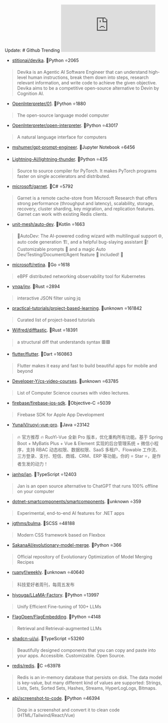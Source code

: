 Update: # Github Trending 
 ![daily-bing](https://api.isoyu.com/bing_images.php) 
 - [stitionai/devika](https://github.com/stitionai/devika). 💪Python ⭐2065 
 > Devika is an Agentic AI Software Engineer that can understand high-level human instructions, break them down into steps, research relevant information, and write code to achieve the given objective. Devika aims to be a competitive open-source alternative to Devin by Cognition AI. 
 - [OpenInterpreter/01](https://github.com/OpenInterpreter/01). 💪Python ⭐1880 
 > The open-source language model computer 
 - [OpenInterpreter/open-interpreter](https://github.com/OpenInterpreter/open-interpreter). 💪Python ⭐43017 
 > A natural language interface for computers 
 - [mshumer/gpt-prompt-engineer](https://github.com/mshumer/gpt-prompt-engineer). 💪Jupyter Notebook ⭐6456 
 >  
 - [Lightning-AI/lightning-thunder](https://github.com/Lightning-AI/lightning-thunder). 💪Python ⭐435 
 > Source to source compiler for PyTorch. It makes PyTorch programs faster on single accelerators and distributed. 
 - [microsoft/garnet](https://github.com/microsoft/garnet). 💪C# ⭐5792 
 > Garnet is a remote cache-store from Microsoft Research that offers strong performance (throughput and latency), scalability, storage, recovery, cluster sharding, key migration, and replication features. Garnet can work with existing Redis clients. 
 - [unit-mesh/auto-dev](https://github.com/unit-mesh/auto-dev). 💪Kotlin ⭐1663 
 > 🧙‍AutoDev: The AI-powered coding wizard with multilingual support 🌐, auto code generation 🏗️, and a helpful bug-slaying assistant 🐞! Customizable prompts 🎨 and a magic Auto Dev/Testing/Document/Agent feature 🧪 included! 🚀 
 - [microsoft/retina](https://github.com/microsoft/retina). 💪Go ⭐1618 
 > eBPF distributed networking observability tool for Kubernetes 
 - [ynqa/jnv](https://github.com/ynqa/jnv). 💪Rust ⭐2894 
 > interactive JSON filter using jq 
 - [practical-tutorials/project-based-learning](https://github.com/practical-tutorials/project-based-learning). 💪unknown ⭐161842 
 > Curated list of project-based tutorials 
 - [Wilfred/difftastic](https://github.com/Wilfred/difftastic). 💪Rust ⭐18391 
 > a structural diff that understands syntax 🟥🟩 
 - [flutter/flutter](https://github.com/flutter/flutter). 💪Dart ⭐160863 
 > Flutter makes it easy and fast to build beautiful apps for mobile and beyond 
 - [Developer-Y/cs-video-courses](https://github.com/Developer-Y/cs-video-courses). 💪unknown ⭐63785 
 > List of Computer Science courses with video lectures. 
 - [firebase/firebase-ios-sdk](https://github.com/firebase/firebase-ios-sdk). 💪Objective-C ⭐5039 
 > Firebase SDK for Apple App Development 
 - [YunaiV/ruoyi-vue-pro](https://github.com/YunaiV/ruoyi-vue-pro). 💪Java ⭐23142 
 > 🔥 官方推荐 🔥 RuoYi-Vue 全新 Pro 版本，优化重构所有功能。基于 Spring Boot + MyBatis Plus + Vue & Element 实现的后台管理系统 + 微信小程序，支持 RBAC 动态权限、数据权限、SaaS 多租户、Flowable 工作流、三方登录、支付、短信、商城、CRM、ERP 等功能。你的 ⭐️ Star ⭐️，是作者生发的动力！ 
 - [janhq/jan](https://github.com/janhq/jan). 💪TypeScript ⭐12403 
 > Jan is an open source alternative to ChatGPT that runs 100% offline on your computer 
 - [dotnet-smartcomponents/smartcomponents](https://github.com/dotnet-smartcomponents/smartcomponents). 💪unknown ⭐359 
 > Experimental, end-to-end AI features for .NET apps 
 - [jgthms/bulma](https://github.com/jgthms/bulma). 💪SCSS ⭐48188 
 > Modern CSS framework based on Flexbox 
 - [SakanaAI/evolutionary-model-merge](https://github.com/SakanaAI/evolutionary-model-merge). 💪Python ⭐366 
 > Official repository of Evolutionary Optimization of Model Merging Recipes 
 - [ruanyf/weekly](https://github.com/ruanyf/weekly). 💪unknown ⭐40640 
 > 科技爱好者周刊，每周五发布 
 - [hiyouga/LLaMA-Factory](https://github.com/hiyouga/LLaMA-Factory). 💪Python ⭐13997 
 > Unify Efficient Fine-tuning of 100+ LLMs 
 - [FlagOpen/FlagEmbedding](https://github.com/FlagOpen/FlagEmbedding). 💪Python ⭐4148 
 > Retrieval and Retrieval-augmented LLMs 
 - [shadcn-ui/ui](https://github.com/shadcn-ui/ui). 💪TypeScript ⭐53260 
 > Beautifully designed components that you can copy and paste into your apps. Accessible. Customizable. Open Source. 
 - [redis/redis](https://github.com/redis/redis). 💪C ⭐63978 
 > Redis is an in-memory database that persists on disk. The data model is key-value, but many different kind of values are supported: Strings, Lists, Sets, Sorted Sets, Hashes, Streams, HyperLogLogs, Bitmaps. 
 - [abi/screenshot-to-code](https://github.com/abi/screenshot-to-code). 💪Python ⭐46394 
 > Drop in a screenshot and convert it to clean code (HTML/Tailwind/React/Vue) 
 